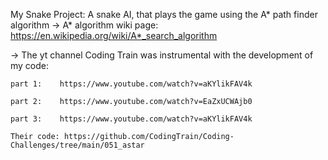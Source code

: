 My Snake Project:
  A snake AI, that plays the game using the A* path finder algorithm
-> A* algorithm wiki page: https://en.wikipedia.org/wiki/A*_search_algorithm

-> The yt channel Coding Train was instrumental with the development of my code:

    part 1:    https://www.youtube.com/watch?v=aKYlikFAV4k
    
    part 2:    https://www.youtube.com/watch?v=EaZxUCWAjb0
    
    part 3:    https://www.youtube.com/watch?v=aKYlikFAV4k
    
    Their code: https://github.com/CodingTrain/Coding-Challenges/tree/main/051_astar
